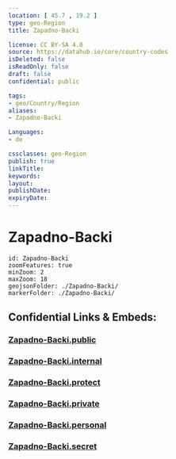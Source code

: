 ```yaml
---
location: [ 45.7 , 19.2 ] 
type: geo-Region
title: Zapadno-Backi

license: CC BY-SA 4.0
source: https://datahub.io/core/country-codes
isDeleted: false
isReadOnly: false
draft: false
confidential: public

tags:
- geo/Country/Region
aliases:
- Zapadno-Backi

Languages:
- de

cssclasses: geo-Region
publish: true
linkTitle: 
keywords: 
layout: 
publishDate: 
expiryDate: 
---
```


# Zapadno-Backi

```leaflet
id: Zapadno-Backi
zoomFeatures: true 
minZoom: 2 
maxZoom: 18
geojsonFolder: ./Zapadno-Backi/
markerFolder: ./Zapadno-Backi/
```


## Confidential Links & Embeds: 

### [Zapadno-Backi.public](/_public/\Earth\Continent\Europe\Europe~South\Serbia\districts~SerbiaZapadno-Backi.public.md) 

### [Zapadno-Backi.internal](/_internal/\Earth\Continent\Europe\Europe~South\Serbia\districts~SerbiaZapadno-Backi.internal.md) 

### [Zapadno-Backi.protect](/_protect/\Earth\Continent\Europe\Europe~South\Serbia\districts~SerbiaZapadno-Backi.protect.md) 

### [Zapadno-Backi.private](/_private/\Earth\Continent\Europe\Europe~South\Serbia\districts~SerbiaZapadno-Backi.private.md) 

### [Zapadno-Backi.personal](/_personal/\Earth\Continent\Europe\Europe~South\Serbia\districts~SerbiaZapadno-Backi.personal.md) 

### [Zapadno-Backi.secret](/_secret/\Earth\Continent\Europe\Europe~South\Serbia\districts~SerbiaZapadno-Backi.secret.md)

